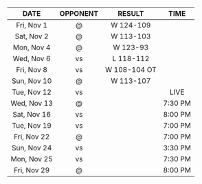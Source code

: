 |    DATE     |          OPPONENT          |    RESULT    |  TIME   |
|:-----------:|:--------------------------:|:------------:|:-------:|
| Fri, Nov 1  | @ [](/r/charlottehornets)  |  W 124-109   |         |
| Sat, Nov 2  | @ [](/r/charlottehornets)  |  W 113-103   |         |
| Mon, Nov 4  |   @ [](/r/atlantahawks)    |   W 123-93   |         |
| Wed, Nov 6  |     vs [](/r/warriors)     |  L 118-112   |         |
| Fri, Nov 8  |      vs [](/r/gonets)      | W 108-104 OT |         |
| Sun, Nov 10 |     @ [](/r/mkebucks)      |  W 113-107   |         |
| Tue, Nov 12 |   vs [](/r/atlantahawks)   |              |  LIVE   |
| Wed, Nov 13 |      @ [](/r/gonets)       |              | 7:30 PM |
| Sat, Nov 16 |  vs [](/r/torontoraptors)  |              | 8:00 PM |
| Tue, Nov 19 |  vs [](/r/clevelandcavs)   |              | 7:00 PM |
| Fri, Nov 22 | @ [](/r/washingtonwizards) |              | 7:00 PM |
| Sun, Nov 24 |   vs [](/r/timberwolves)   |              | 3:30 PM |
| Mon, Nov 25 |    vs [](/r/laclippers)    |              | 7:30 PM |
| Fri, Nov 29 |   @ [](/r/chicagobulls)    |              | 8:00 PM |